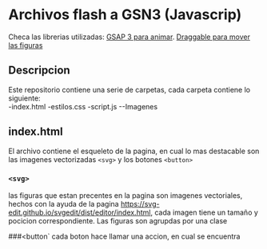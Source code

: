 # Archivos flash a  GSN3 (Javascrip)

Checa las librerias utilizadas:
    [GSAP 3 para animar](https://greensock.com/docs/).
    [Draggable para mover las figuras](https://greensock.com/docs/v3/Plugins/Draggable)

## Descripcion



Este repositorio contiene una serie de carpetas, cada carpeta contiene lo siguiente:   
    -index.html
    -estilos.css 
    -script.js
    --Imagenes


## index.html

El archivo contiene el esqueleto de la pagina, en cual lo mas destacable son las imagenes vectorizadas  `<svg>` y los botones  `<button>`

### `<svg>`

las figuras que estan precentes en la pagina son imagenes vectoriales, hechos con la ayuda de la pagina https://svg-edit.github.io/svgedit/dist/editor/index.html, cada imagen tiene un tamaño y pocicion correspondiente.
Las figuras son agrupdas por una clase

###<button`
cada boton hace llamar una accion, en cual se encuentra